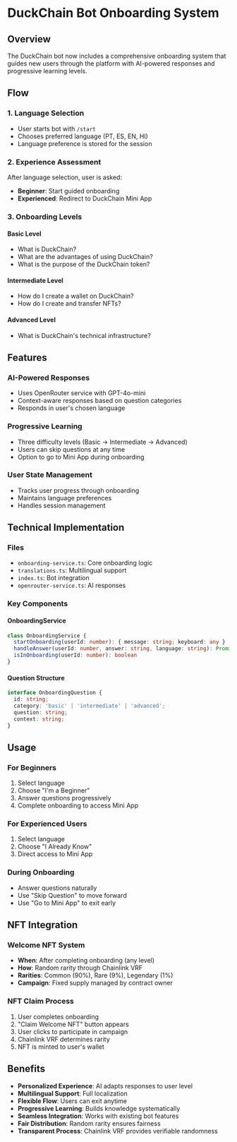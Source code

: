 # DuckChain Bot Onboarding System

## Overview

The DuckChain bot now includes a comprehensive onboarding system that guides new users through the platform with AI-powered responses and progressive learning levels.

## Flow

### 1. Language Selection
- User starts bot with `/start`
- Chooses preferred language (PT, ES, EN, HI)
- Language preference is stored for the session

### 2. Experience Assessment
After language selection, user is asked:
- **Beginner**: Start guided onboarding
- **Experienced**: Redirect to DuckChain Mini App

### 3. Onboarding Levels

#### Basic Level
- What is DuckChain?
- What are the advantages of using DuckChain?
- What is the purpose of the DuckChain token?

#### Intermediate Level
- How do I create a wallet on DuckChain?
- How do I create and transfer NFTs?

#### Advanced Level
- What is DuckChain's technical infrastructure?

## Features

### AI-Powered Responses
- Uses OpenRouter service with GPT-4o-mini
- Context-aware responses based on question categories
- Responds in user's chosen language

### Progressive Learning
- Three difficulty levels (Basic → Intermediate → Advanced)
- Users can skip questions at any time
- Option to go to Mini App during onboarding

### User State Management
- Tracks user progress through onboarding
- Maintains language preferences
- Handles session management

## Technical Implementation

### Files
- `onboarding-service.ts`: Core onboarding logic
- `translations.ts`: Multilingual support
- `index.ts`: Bot integration
- `openrouter-service.ts`: AI responses

### Key Components

#### OnboardingService
```typescript
class OnboardingService {
  startOnboarding(userId: number): { message: string; keyboard: any }
  handleAnswer(userId: number, answer: string, language: string): Promise<{ message: string; keyboard: any; completed: boolean }>
  isInOnboarding(userId: number): boolean
}
```

#### Question Structure
```typescript
interface OnboardingQuestion {
  id: string;
  category: 'basic' | 'intermediate' | 'advanced';
  question: string;
  context: string;
}
```

## Usage

### For Beginners
1. Select language
2. Choose "I'm a Beginner"
3. Answer questions progressively
4. Complete onboarding to access Mini App

### For Experienced Users
1. Select language
2. Choose "I Already Know"
3. Direct access to Mini App

### During Onboarding
- Answer questions naturally
- Use "Skip Question" to move forward
- Use "Go to Mini App" to exit early

## NFT Integration

### Welcome NFT System
- **When**: After completing onboarding (any level)
- **How**: Random rarity through Chainlink VRF
- **Rarities**: Common (90%), Rare (9%), Legendary (1%)
- **Campaign**: Fixed supply managed by contract owner

### NFT Claim Process
1. User completes onboarding
2. "Claim Welcome NFT" button appears
3. User clicks to participate in campaign
4. Chainlink VRF determines rarity
5. NFT is minted to user's wallet

## Benefits

- **Personalized Experience**: AI adapts responses to user level
- **Multilingual Support**: Full localization
- **Flexible Flow**: Users can exit anytime
- **Progressive Learning**: Builds knowledge systematically
- **Seamless Integration**: Works with existing bot features
- **Fair Distribution**: Random rarity ensures fairness
- **Transparent Process**: Chainlink VRF provides verifiable randomness
